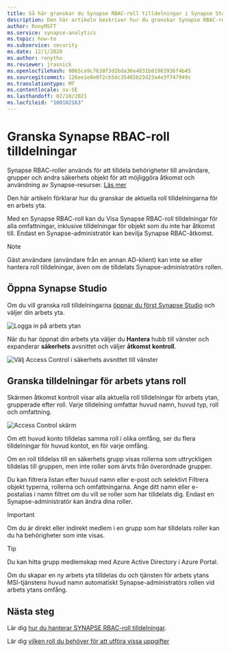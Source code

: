 ```yaml
---
title: Så här granskar du Synapse RBAC-roll tilldelningar i Synapse Studio
description: Den här artikeln beskriver hur du granskar Synapse RBAC-roll tilldelningar med Synapse Studio
author: RonyMSFT
ms.service: synapse-analytics
ms.topic: how-to
ms.subservice: security
ms.date: 12/1/2020
ms.author: ronytho
ms.reviewer: jrasnick
ms.openlocfilehash: 9065ca9c7638f3d2bda36e4831b81963936f4b45
ms.sourcegitcommit: 126ee1e8e8f2cb5dc35465b23d23a4e3f747949c
ms.translationtype: MT
ms.contentlocale: sv-SE
ms.lasthandoff: 02/10/2021
ms.locfileid: "100102163"
---
```

# <a name="how-to-review-synapse-rbac-role-assignments"></a>Granska Synapse RBAC-roll tilldelningar

Synapse RBAC-roller används för att tilldela behörigheter till användare, grupper och andra säkerhets objekt för att möjliggöra åtkomst och användning av Synapse-resurser.  [Läs mer](./synapse-workspace-synapse-rbac.md)

Den här artikeln förklarar hur du granskar de aktuella roll tilldelningarna för en arbets yta.

Med en Synapse RBAC-roll kan du Visa Synapse RBAC-roll tilldelningar för alla omfattningar, inklusive tilldelningar för objekt som du inte har åtkomst till. Endast en Synapse-administratör kan bevilja Synapse RBAC-åtkomst.  

>[!Note]
>Gäst användare (användare från en annan AD-klient) kan inte se eller hantera roll tilldelningar, även om de tilldelats Synapse-administratörs rollen.    

## <a name="open-synapse-studio"></a>Öppna Synapse Studio  

Om du vill granska roll tilldelningarna [öppnar du först Synapse Studio](https://web.azuresynapse.net/) och väljer din arbets yta. 

![Logga in på arbets ytan](./media/common/login-workspace.png) 
 
 När du har öppnat din arbets yta väljer du **Hantera** hubb till vänster och expanderar **säkerhets** avsnittet och väljer **åtkomst kontroll**. 

 ![Välj Access Control i säkerhets avsnittet till vänster](./media/how-to-manage-synapse-rbac-role-assignments/left-nav-security-access-control.png)

## <a name="review-workspace-role-assignments"></a>Granska tilldelningar för arbets ytans roll

Skärmen åtkomst kontroll visar alla aktuella roll tilldelningar för arbets ytan, grupperade efter roll. Varje tilldelning omfattar huvud namn, huvud typ, roll och omfattning.

![Access Control skärm](./media/how-to-review-synapse-rbac-role-assignments/access-control-assignments.png)

Om ett huvud konto tilldelas samma roll i olika omfång, ser du flera tilldelningar för huvud kontot, en för varje omfång.  

Om en roll tilldelas till en säkerhets grupp visas rollerna som uttryckligen tilldelas till gruppen, men inte roller som ärvts från överordnade grupper.  

Du kan filtrera listan efter huvud namn eller e-post och selektivt Filtrera objekt typerna, rollerna och omfattningarna. Ange ditt namn eller e-postalias i namn filtret om du vill se roller som har tilldelats dig. Endast en Synapse-administratör kan ändra dina roller.

>[!Important] 
>Om du är direkt eller indirekt medlem i en grupp som har tilldelats roller kan du ha behörigheter som inte visas.

>[!tip]
>Du kan hitta grupp medlemskap med Azure Active Directory i Azure Portal.  

Om du skapar en ny arbets yta tilldelas du och tjänsten för arbets ytans MSI-tjänstens huvud namn automatiskt Synapse-administratörs rollen vid arbets ytans omfång.

## <a name="next-steps"></a>Nästa steg

Lär dig [hur du hanterar SYNAPSE RBAC-roll tilldelningar](./how-to-manage-synapse-rbac-role-assignments.md).

Lär dig [vilken roll du behöver för att utföra vissa uppgifter](./synapse-workspace-understand-what-role-you-need.md)